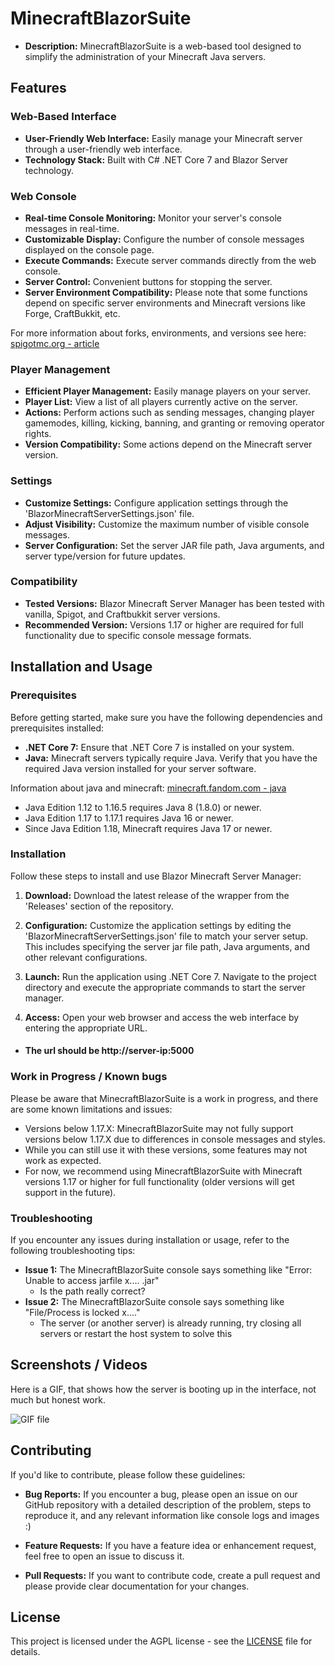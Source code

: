 # MinecraftBlazorSuite

- **Description:** MinecraftBlazorSuite is a web-based tool designed to simplify the administration of your Minecraft Java servers.

## Features

### Web-Based Interface

- **User-Friendly Web Interface:** Easily manage your Minecraft server through a user-friendly web interface.
- **Technology Stack:** Built with C# .NET Core 7 and Blazor Server technology.

### Web Console

- **Real-time Console Monitoring:** Monitor your server's console messages in real-time.
- **Customizable Display:** Configure the number of console messages displayed on the console page.
- **Execute Commands:** Execute server commands directly from the web console.
- **Server Control:** Convenient buttons for stopping the server.
- **Server Environment Compatibility:** Please note that some functions depend on specific server environments and Minecraft versions like Forge, CraftBukkit, etc.

For more information about forks, environments, and versions see here: [spigotmc.org - article](https://www.spigotmc.org/wiki/what-is-spigot-craftbukkit-bukkit-vanilla-forg "https://www.spigotmc.org/wiki/what-is-spigot-craftbukkit-bukkit-vanilla-forg")

### Player Management

- **Efficient Player Management:** Easily manage players on your server.
- **Player List:** View a list of all players currently active on the server.
- **Actions:** Perform actions such as sending messages, changing player gamemodes, killing, kicking, banning, and granting or removing operator rights.
- **Version Compatibility:** Some actions depend on the Minecraft server version.

### Settings

- **Customize Settings:** Configure application settings through the 'BlazorMinecraftServerSettings.json' file.
- **Adjust Visibility:** Customize the maximum number of visible console messages.
- **Server Configuration:** Set the server JAR file path, Java arguments, and server type/version for future updates.

### Compatibility

- **Tested Versions:** Blazor Minecraft Server Manager has been tested with vanilla, Spigot, and Craftbukkit server versions.
- **Recommended Version:** Versions 1.17 or higher are required for full functionality due to specific console message formats.

## Installation and Usage

### Prerequisites

Before getting started, make sure you have the following dependencies and prerequisites installed:

- **.NET Core 7:** Ensure that .NET Core 7 is installed on your system.
- **Java:** Minecraft servers typically require Java. Verify that you have the required Java version installed for your server software.

Information about java and minecraft: [minecraft.fandom.com - java](https://minecraft.fandom.com/wiki/Tutorials/Update_Java#Why_update? "https://minecraft.fandom.com/wiki/Tutorials/Update_Java#Why_update?")
- Java Edition 1.12 to 1.16.5 requires Java 8 (1.8.0) or newer.
- Java Edition 1.17 to 1.17.1 requires Java 16 or newer.
- Since Java Edition 1.18, Minecraft requires Java 17 or newer.

### Installation

Follow these steps to install and use Blazor Minecraft Server Manager:

1. **Download:** Download the latest release of the wrapper from the 'Releases' section of the repository.

2. **Configuration:** Customize the application settings by editing the 'BlazorMinecraftServerSettings.json' file to match your server setup. This includes specifying the server jar file path, Java arguments, and other relevant configurations.

3. **Launch:** Run the application using .NET Core 7. Navigate to the project directory and execute the appropriate commands to start the server manager.

4. **Access:** Open your web browser and access the web interface by entering the appropriate URL.

- #### The url should be http://server-ip:5000

### Work in Progress / Known bugs

Please be aware that MinecraftBlazorSuite is a work in progress, and there are some known limitations and issues:

- Versions below 1.17.X: MinecraftBlazorSuite may not fully support versions below 1.17.X due to differences in console messages and styles. 
- While you can still use it with these versions, some features may not work as expected. 
- For now, we recommend using MinecraftBlazorSuite with Minecraft versions 1.17 or higher for full functionality (older versions will get support in the future).

### Troubleshooting

If you encounter any issues during installation or usage, refer to the following troubleshooting tips:

- **Issue 1:** The MinecraftBlazorSuite console says something like "Error: Unable to access jarfile x.... .jar"
	- Is the path really correct?	
- **Issue 2:** The MinecraftBlazorSuite console says something like "File/Process is locked x...."
	- The server (or another server) is already running, try closing all servers or restart the host system to solve this

## Screenshots / Videos

Here is a GIF, that shows how the server is booting up in the interface, not much but honest work.

![GIF file](https://i.imgur.com/MlhgjvY.gif)

## Contributing

If you'd like to contribute, please follow these guidelines:

- **Bug Reports:** If you encounter a bug, please open an issue on our GitHub repository with a detailed description of the problem, steps to reproduce it, and any relevant information like console logs and images :)

- **Feature Requests:** If you have a feature idea or enhancement request, feel free to open an issue to discuss it.

- **Pull Requests:** If you want to contribute code, create a pull request and please provide clear documentation for your changes.

## License

This project is licensed under the AGPL license - see the [LICENSE](https://raw.githubusercontent.com/liebki/MinecraftBlazorSuite/master/MinecraftBlazorSuite/License.txt) file for details.